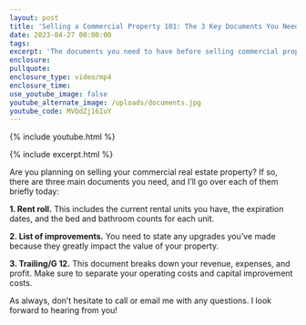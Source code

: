 ```yaml
---
layout: post
title: 'Selling a Commercial Property 101: The 3 Key Documents You Need To Have'
date: 2023-04-27 00:00:00
tags:
excerpt: 'The documents you need to have before selling commercial property. '
enclosure:
pullquote:
enclosure_type: video/mp4
enclosure_time:
use_youtube_image: false
youtube_alternate_image: /uploads/documents.jpg
youtube_code: MVQdZj16IuY
---
```

{% include youtube.html %}

{% include excerpt.html %}

Are you planning on selling your commercial real estate property? If so, there are three main documents you need, and I’ll go over each of them briefly today:

**1\. Rent roll.** This includes the current rental units you have, the expiration dates, and the bed and bathroom counts for each unit.&nbsp;

**2\. List of improvements.** You need to state any upgrades you’ve made because they greatly impact the value of your property.&nbsp;

**3\. Trailing/G 12.** This document breaks down your revenue, expenses, and profit. Make sure to separate your operating costs and capital improvement costs.&nbsp;

As always, don’t hesitate to call or email me with any questions. I look forward to hearing from you!